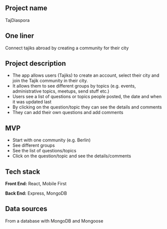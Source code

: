 ## Project name

TajDiaspora

## One liner

Connect tajiks abroad by creating a community for their city

## Project description

- The app allows users (Tajiks) to create an account, select their city and join the Tajik community in their city.
- It allows them to see different groups by topics (e.g. events, administrative topics, meetups, send stuff etc.)
- Users see a list of questions or topics people posted, the date and when it was updated last 
- By clicking on the question/topic they can see the details and comments 
- They can add their own questions and add comments

## MVP

- Start with one community (e.g. Berlin)
- See different groups
- See the list of questions/topics
- Click on the question/topic and see the details/comments

## Tech stack

**Front End:** React, Mobile First

**Back End:** Express, MongoDB

## Data sources

From a database with MongoDB and Mongoose
